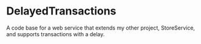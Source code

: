 # DelayedTransactions
A code base for a web service that extends my other project, StoreService, and supports transactions with a delay.